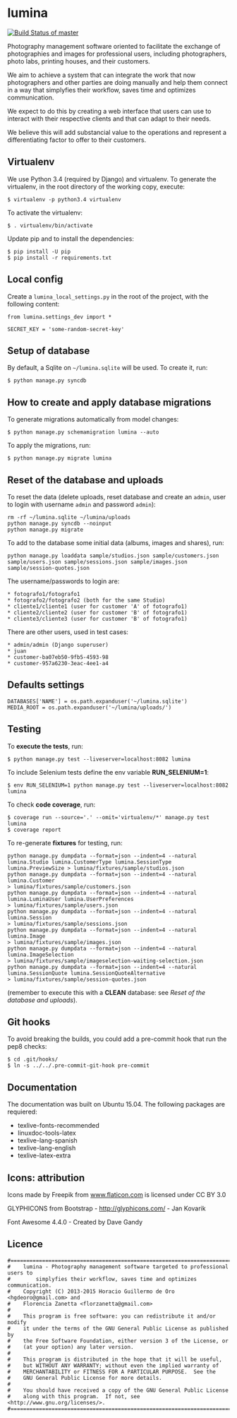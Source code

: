 lumina
======

[![Build Status of master](https://api.travis-ci.org/florzanetta/lumina.png?branch=master)](https://travis-ci.org/florzanetta/lumina)

Photography management software oriented to facilitate the exchange of photographies and images
for professional users, including photographers, photo labs, printing houses, and their customers.

We aim to achieve a system that can integrate the work that now photographers and other parties are doing manually and
help them connect in a way that simplyfies their workflow, saves time and optimizes communication.

We expect to do this by creating a web interface that users can use to interact with
their respective clients and that can adapt to their needs.

We believe this will add substancial value to the operations and represent
a differentiating factor to offer to their customers.

Virtualenv
----------

We use Python 3.4 (required by Django) and virtualenv. To generate the virtualenv,
in the root directory of the working copy, execute:

    $ virtualenv -p python3.4 virtualenv

To activate the virtualenv:

    $ . virtualenv/bin/activate

Update pip and to install the dependencies:

    $ pip install -U pip
    $ pip install -r requirements.txt 

Local config
------------

Create a `lumina_local_settings.py` in the root of the project, with the following content:

    from lumina.settings_dev import *

    SECRET_KEY = 'some-random-secret-key'


Setup of database
-----------------

By default, a Sqlite on `~/lumina.sqlite` will be used. To create it, run:

    $ python manage.py syncdb


How to create and apply database migrations
-------------------------------------------

To generate migrations automatically from model changes:

    $ python manage.py schemamigration lumina --auto


To apply the migrations, run:

    $ python manage.py migrate lumina


Reset of the database and uploads
---------------------------------

To reset the data (delete uploads, reset database and create an `admin`, user to login
with username `admin` and password `admin`):

    rm -rf ~/lumina.sqlite ~/lumina/uploads
    python manage.py syncdb --noinput
    python manage.py migrate

To add to the database some initial data (albums, images and shares), run:

    python manage.py loaddata sample/studios.json sample/customers.json sample/users.json sample/sessions.json sample/images.json sample/session-quotes.json


The username/passwords to login are:

    * fotografo1/fotografo1
    * fotografo2/fotografo2 (both for the same Studio)
    * cliente1/cliente1 (user for customer 'A' of fotografo1)
    * cliente2/cliente2 (user for customer 'B' of fotografo1)
    * cliente3/cliente3 (user for customer 'B' of fotografo1)

There are other users, used in test cases:

    * admin/admin (Django superuser)
    * juan
    * customer-ba07eb50-9fb5-4593-98
    * customer-957a6230-3eac-4ee1-a4

Defaults settings
-----------------

    DATABASES['NAME'] = os.path.expanduser('~/lumina.sqlite')
    MEDIA_ROOT = os.path.expanduser('~/lumina/uploads/')


<!--
Data for `cities_light` app
---------------------------

We are using `cities_light` to handle the customer city/state/country. To get
the full list of city/state/country from internet, you need to run:

    $ python manage.py cities_light

Clic [here](https://github.com/yourlabs/django-cities-light) for more info about `django-cities-light`.
-->


Testing
-------

To **execute the tests**, run:

    $ python manage.py test --liveserver=localhost:8082 lumina

To include Selenium tests define the env variable **RUN_SELENIUM=1**:

    $ env RUN_SELENIUM=1 python manage.py test --liveserver=localhost:8082 lumina

To check **code coverage**, run:

    $ coverage run --source='.' --omit='virtualenv/*' manage.py test lumina
    $ coverage report

To re-generate **fixtures** for testing, run:

    python manage.py dumpdata --format=json --indent=4 --natural lumina.Studio lumina.CustomerType lumina.SessionType lumina.PreviewSize > lumina/fixtures/sample/studios.json
    python manage.py dumpdata --format=json --indent=4 --natural lumina.Customer                                                         > lumina/fixtures/sample/customers.json
    python manage.py dumpdata --format=json --indent=4 --natural lumina.LuminaUser lumina.UserPreferences                                > lumina/fixtures/sample/users.json
    python manage.py dumpdata --format=json --indent=4 --natural lumina.Session                                                          > lumina/fixtures/sample/sessions.json
    python manage.py dumpdata --format=json --indent=4 --natural lumina.Image                                                            > lumina/fixtures/sample/images.json
    python manage.py dumpdata --format=json --indent=4 --natural lumina.ImageSelection                                                   > lumina/fixtures/sample/imageselection-waiting-selection.json
    python manage.py dumpdata --format=json --indent=4 --natural lumina.SessionQuote lumina.SessionQuoteAlternative                      > lumina/fixtures/sample/session-quotes.json

(remember to execute this with a **CLEAN** database: see *Reset of the database and uploads*).


Git hooks
---------

To avoid breaking the builds, you could add a pre-commit hook that run the pep8 checks:

    $ cd .git/hooks/
    $ ln -s ../../.pre-commit-git-hook pre-commit


Documentation
-------------

The documentation was built on Ubuntu 15.04. The following packages are requiered:

 * texlive-fonts-recommended
 * linuxdoc-tools-latex
 * texlive-lang-spanish
 * texlive-lang-english
 * texlive-latex-extra


Icons: attribution
------------------

Icons made by Freepik from www.flaticon.com is licensed under CC BY 3.0

GLYPHICONS from Bootstrap - http://glyphicons.com/ - Jan Kovarik

Font Awesome 4.4.0 - Created by Dave Gandy

Licence
-------

    #===============================================================================
    #    lumina - Photography management software targeted to professional users to
    #        simplyfies their workflow, saves time and optimizes communication.
    #    Copyright (C) 2013-2015 Horacio Guillermo de Oro <hgdeoro@gmail.com> and
    #    Florencia Zanetta <florzanetta@gmail.com>
    #
    #    This program is free software: you can redistribute it and/or modify
    #    it under the terms of the GNU General Public License as published by
    #    the Free Software Foundation, either version 3 of the License, or
    #    (at your option) any later version.
    #
    #    This program is distributed in the hope that it will be useful,
    #    but WITHOUT ANY WARRANTY; without even the implied warranty of
    #    MERCHANTABILITY or FITNESS FOR A PARTICULAR PURPOSE.  See the
    #    GNU General Public License for more details.
    #
    #    You should have received a copy of the GNU General Public License
    #    along with this program.  If not, see <http://www.gnu.org/licenses/>.
    #===============================================================================
